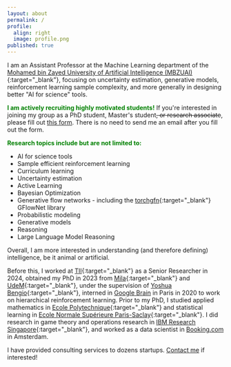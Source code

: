 ```yaml
---
layout: about
permalink: /
profile:
  align: right
  image: profile.png
published: true
---
```


I am an Assistant Professor at the Machine Learning department of the [Mohamed bin Zayed University of Artificial Intelligence (MBZUAI)](https://mbzuai.ac.ae/){:target="_blank"}, focusing on uncertainty estimation, generative models, reinforcement learning sample complexity, and more generally in designing better "AI for science" tools.

<span style="color:green">**I am actively recruiting **highly motivated** students!**</span> If you're interested in joining my group as a PhD student, Master's student~~, or research associate~~, please fill out [this form](https://docs.google.com/forms/d/e/1FAIpQLSfHeGNX2iVfE0QZU-Bmr0kjKHivF2VulIsS5MoXqw7i6wKkOQ/viewform?usp=sf_link). There is no need to send me an email after you fill out the form. 

<span style="color:green">**Research topics include but are not limited to:**</span>
- AI for science tools
- Sample efficient reinforcement learning
- Curriculum learning
- Uncertainty estimation
- Active Learning
- Bayesian Optimization
- Generative flow networks - including the [torchgfn](https://github.com/GFNOrg/torchgfn){:target="_blank"} GFlowNet library
- Probabilistic modeling
- Generative models
- Reasoning
- Large Language Model Reasoning

Overall, I am more interested in understanding (and therefore defining) intelligence, be it animal or artificial.

Before this, I worked at [TII](https://www.tii.ae/){:target="_blank"} as a Senior Researcher in 2024, obtained my PhD in 2023 from [Mila](https://mila.quebec/en/){:target="_blank"} and [UdeM](https://www.umontreal.ca/en){:target="_blank"}, under the supervision of [Yoshua Bengio](https://yoshuabengio.org/){:target="_blank"}, interned in [Google Brain](https://www.youtube.com/watch?v=dQw4w9WgXcQ&themeRefresh=1) in Paris in 2020 to work on hierarchical reinforcement learning. Prior to my PhD, I studied applied mathematics in [Ecole Polytechnique](https://www.polytechnique.edu/){:target="_blank"} and statistical learning in [Ecole Normale Supérieure Paris-Saclay](https://ens-paris-saclay.fr/){:target="_blank"}. I did research in game theory and operations research in [IBM Research Singapore](https://researcher.watson.ibm.com/researcher/view_group.php?id=8131){:target="_blank"}, and worked as a data scientist in [Booking.com](https://www.booking.com/) in Amsterdam.



I have provided consulting services to dozens startups. [Contact me](mailto:salem.lahlou@mbzuai.ac.ae) if interested!
